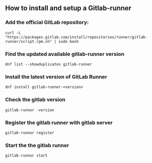## How to install and setup a Gitlab-runner

### Add the official GitLab repository:
```angular2html
curl -L "https://packages.gitlab.com/install/repositories/runner/gitlab-runner/script.rpm.sh" | sudo bash
```

### Find the updated available gitlab-runner version
```angular2html
dnf list --showduplicates gitlab-runner
```

### Install the latest version of GitLab Runner
```angular2html
dnf install gitlab-runner-<version>
```

### Check the gitlab version
```angular2html
gitlab-runner -version
```

### Register the gitlab runner with gitlab server
```angular2html
gitlab-runner register
```

### Start the the gitlab runner
```angular2html
gitlab-runner start
```